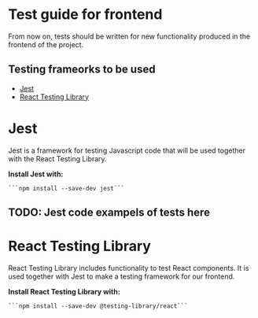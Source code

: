 # Test guide for frontend 
From now on, tests should be written for new functionality produced in the frontend of the project.

## Testing frameorks to be used
- [Jest](https://jestjs.io/docs/getting-started)
- [React Testing Library](https://testing-library.com/docs/react-testing-library/intro)

# Jest
Jest is a framework for testing Javascript code that will be used together with the React Testing Library.

**Install Jest with:**

    ```npm install --save-dev jest``` 

## TODO: Jest code exampels of tests here

# React Testing Library
React Testing Library includes functionality to test React components. It is used together with Jest to make a testing framework for our frontend.

**Install React Testing Library with:**

    ```npm install --save-dev @testing-library/react``` 

